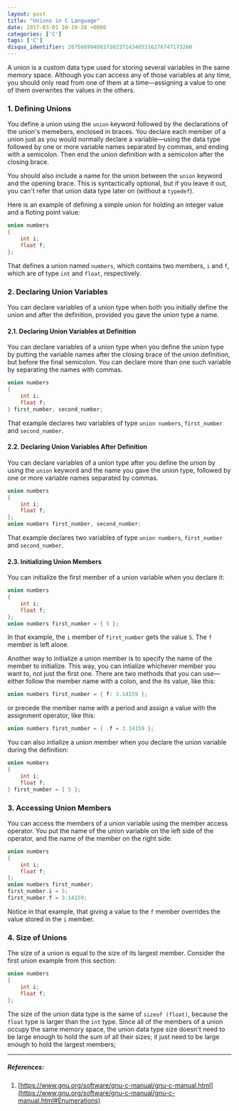 ```yaml
---
layout: post
title: "Unions in C Language"
date: 2017-03-01 10-19-28 +0800
categories: ['C']
tags: ['C']
disqus_identifier: 267566994083730237143405316276747173260
---
```


A union is a custom data type used for storing several variables in the same memory space. Although you can access any of those variables at any time, you should only read from one of them at a time—assigning a value to one of them overwrites the values in the others.

### 1. Defining Unions

You define a union using the `union` keyword followed by the declarations of the union's memebers, enclosed in braces. You declare each member of a union just as you would normally declare a variable—using the data type followed by one or more variable names separated by commas, and ending with a semicolon. Then end the union definition with a semicolon after the closing brace.

You should also include a name for the union between the `union` keyword and the opening brace. This is syntactically optional, but if you leave it out, you can't refer that union data type later on (without a `typedef`).

Here is an example of defining a simple union for holding an integer value and a floting point value:

```c
union numbers
{
    int i;
    float f;
};
```

That defines a union named `numbers`, which contains two members, `i` and `f`, which are of type `int` and `float`, respectively.

### 2. Declaring Union Variables

You can declare variables of a union type when both you initially define the union and after the definition, provided you gave the union type a name.

#### 2.1. Declaring Union Variables at Definition

You can declare variables of a union type when you define the union type by putting the variable names after the closing brace of the union definition, but before the final semicolon. You can declare more than one such variable by separating the names with commas.

```c
union numbers
{
    int i;
    float f;
} first_number, second_number;
```

That example declares two variables of type `union numbers`, `first_number` and `second_number`.

#### 2.2. Declaring Union Variables After Definition

You can declare variables of a union type after you define the union by using the `union` keyword and the name you gave the union type, followed by one or more variable names separated by commas.

```c
union numbers
{
    int i;
    float f;
};
union numbers first_number, second_number;
```

That example declares two variables of type `union numbers`, `first_number` and `second_number`.

#### 2.3. Initializing Union Members

You can initialize the first member of a union variable when you declare it:

```c
union numbers
{
    int i;
    float f;
};
union numbers first_number = { 5 };
```

In that example, the `i` member of `first_number` gets the value `5`. The `f` member is left alone.

Another way to initialize a union member is to specify the name of the member to initialize. This way, you can intialize whichever member you want to, not just the first one. There are two methods that you can use—either follow the member name with a colon, and the its value, like this:

```c
union numbers first_number = { f: 3.14159 };
```

or precede the member name with a period and assign a value with the assignment operator, like this:

```c
union numbers first_number = { .f = 3.14159 };
```

You can also intialize a union member when you declare the union variable during the definition:

```c
union numbers
{
    int i;
    float f;
} first_number = { 5 };
```

### 3. Accessing Union Members

You can access the members of a union variable using the member access operator. You put the name of the union variable on the left side of the operator, and the name of the member on the right side:

```c
union numbers
{
    int i;
    float f;
};
union numbers first_number;
first_number.i = 5;
first_number.f = 3.14159;
```

Notice in that example, that giving a value to the `f` member overrides the value stored in the `i` member.

### 4. Size of Unions

The size of a union is equal to the size of its largest member. Consider the first union example from this section:

```c
union numbers
{
    int i;
    float f;
};
```

The size of the union data type is the same of `sizeof (float)`, because the `float` type is larger than the `int` type. Since all of the members of a union occupy the same memory space, the union data type size doesn't need to be large enough to hold the sum of all their sizes; it just need to be large enough to hold the largest members;

- - -

##### References:

1. [https://www.gnu.org/software/gnu-c-manual/gnu-c-manual.html](https://www.gnu.org/software/gnu-c-manual/gnu-c-manual.html#Enumerations)
